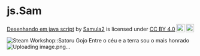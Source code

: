 # js.Sam
<p xmlns:cc="http://creativecommons.org/ns#" xmlns:dct="http://purl.org/dc/terms/"><a property="dct:title" rel="cc:attributionURL" href="https://samula2.github.io/js-Sam/">Desenhando em java script</a> by <a rel="cc:attributionURL dct:creator" property="cc:attributionName" href="https://github.com/Samula2">Samula2</a> is licensed under <a href="https://creativecommons.org/licenses/by/4.0/?ref=chooser-v1" target="_blank" rel="license noopener noreferrer" style="display:inline-block;">CC BY 4.0<img style="height:22px!important;margin-left:3px;vertical-align:text-bottom;" src="https://mirrors.creativecommons.org/presskit/icons/cc.svg?ref=chooser-v1" alt=""><img style="height:22px!important;margin-left:3px;vertical-align:text-bottom;" src="https://mirrors.creativecommons.org/presskit/icons/by.svg?ref=chooser-v1" alt=""></a></p>

<img src="https://steamuserimages-a.akamaihd.net/ugc/5979162000235313059/9149E271573B88844DB77C85F9495D73FE237E48/?imw=512&amp;&amp;ima=fit&amp;impolicy=Letterbox&amp;imcolor=%23000000&amp;letterbox=false" alt="Steam Workshop::Satoru Gojo Entre o céu e a terra sou o mais honrado"/>![Uploading image.png…]()
